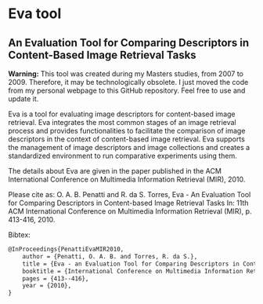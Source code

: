 # Eva tool
## An Evaluation Tool for Comparing Descriptors in Content-Based Image Retrieval Tasks

**Warning:** This tool was created during my Masters studies, from 2007 to 2009. Therefore, it may be technologically obsolete. I just moved the code from my personal webpage to this GitHub repository. Feel free to use and update it. 

Eva is a tool for evaluating image descriptors for content-based image retrieval. Eva integrates the most common stages of an image retrieval process and provides functionalities to facilitate the comparison of image descriptors in the context of content-based image retrieval. Eva supports the management of image descriptors and image collections and creates a standardized environment to run comparative experiments using them.

The details about Eva are given in the paper published in the ACM International Conference on Multimedia Information Retrieval (MIR), 2010.

Please cite as:
O. A. B. Penatti and R. da S. Torres, Eva - An Evaluation Tool for Comparing Descriptors in Content-based Image Retrieval Tasks
In: 11th ACM International Conference on Multimedia Information Retrieval (MIR), p. 413-416, 2010.

Bibtex:
```latex
@InProceedings{PenattiEvaMIR2010,
    author = {Penatti, O. A. B. and Torres, R. da S.},
    title = {Eva - an Evaluation Tool for Comparing Descriptors in Content-Based Image Retrieval Tasks},
    booktitle = {International Conference on Multimedia Information Retrieval},
    pages = {413--416},
    year = {2010},
}
```
